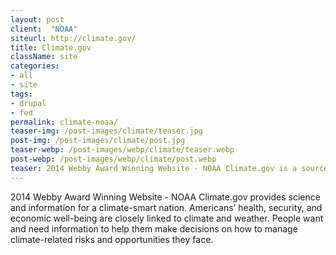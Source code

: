 ```yaml
---
layout: post
client:  "NOAA"
siteurl: http://climate.gov/
title: Climate.gov
className: site
categories: 
- all
- site
tags:
- drupal
- fed
permalink: climate-noaa/
teaser-img: /post-images/climate/teaser.jpg
post-img: /post-images/climate/post.jpg
teaser-webp: /post-images/webp/climate/teaser.webp
post-webp: /post-images/webp/climate/post.webp
teaser: 2014 Webby Award Winning Website - NOAA Climate.gov is a source of timely and authoritative scientific data and information about climate.
---
```

2014 Webby Award Winning Website - NOAA Climate.gov provides science and information for a climate-smart nation. Americans’ health, security, and economic well-being are closely linked to climate and weather. People want and need information to help them make decisions on how to manage climate-related risks and opportunities they face.